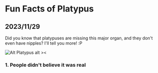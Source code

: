 # Fun Facts of Platypus
## 2023/11/29

Did you know that platypuses are missing this major organ, and they don't even have nipples? I'll tell you more! :P

![Alt Platypus alt ><](https://media.giphy.com/media/kyuhMhJnpGnz9C7TT4/giphy-downsized-large.gif)

### 1. People didn't believe it was real
